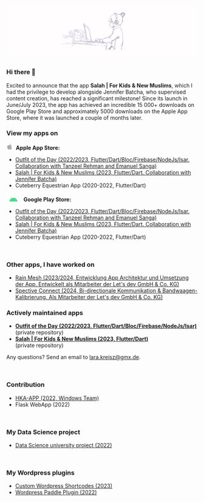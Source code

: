![Lara Kreisz Header](https://github.com/larakreisz/larakreisz/blob/main/20230423_155044_0000.png)
---------

### Hi there 👋
Excited to announce that the app **Salah | For Kids & New Muslims**, which I had the privilege to develop alongside Jennifer Batcha, who supervised content creation, has reached a significant milestone! Since its launch in June/July 2023, the app has achieved an incredible 15 000+ downloads on Google Play Store and approximately 5000 downloads on the Apple App Store, where it was launched a couple of months later. 


### View my apps on

<div><img src="https://github.com/larakreisz/larakreisz/blob/main/Apple_symbol.png" width="auto" height="17"/>&nbsp; <b>Apple App Store: </b></div>
<div>
   <ul>
    <li><a href="https://apps.apple.com/de/app/fashion-lookbook/id6444239032">Outfit of the Day (2022/2023, Flutter/Dart/Bloc/Firebase/NodeJs/Isar. Collaboration with Tanzeel Rehman and Emanuel Sanga)</a></li>
    <li><a href="https://apps.apple.com/us/app/learn-salah-prayer/id1668012959">Salah | For Kids & New Muslims (2023, Flutter/Dart. Collaboration with Jennifer Batcha)</a></li>
    <li>Cuteberry Equestrian App (2020-2022, Flutter/Dart)</li>
  </ul> 
</div>

<div><img src="https://github.com/larakreisz/larakreisz/blob/main/Android_symbol.png" width="auto" height="20"/>&nbsp;  <b>Google Play Store: </b></div>
<div>
   <ul>
    <li><a href="https://play.google.com/store/apps/details?id=com.larakreisz.fashionlookbook">Outfit of the Day (2022/2023, Flutter/Dart/Bloc/Firebase/NodeJs/Isar. Collaboration with Tanzeel Rehman and Emanuel Sanga)</a></li>
    <li><a href="https://play.google.com/store/apps/details?id=com.larakreisz.findingpeace">Salah | For Kids & New Muslims (2023, Flutter/Dart. Collaboration with Jennifer Batcha)</a></li>
    <li>Cuteberry Equestrian App (2020-2022, Flutter/Dart)</li>
  </ul> 
</div>
<div><br></div>

### Other apps, I have worked on

<div>
   <ul>
    <li><a href="https://www.rainmesh.de">Rain Mesh (2023/2024, Entwicklung App Architektur und Umsetzung der App. Entwickelt als Mitarbeiter der Let's dev GmbH & Co. KG)</a></li>
    <li><a href="https://www.wirtgen-group.com/de-de/produkte/kleemann/technologien/spective-connect/">Spective Connect (2024, Bi-directionale Kommunikation & Bandwaagen-Kalibrierung. Als Mitarbeiter der Let's dev GmbH & Co. KG)</a></li>
  </ul> 
</div>

### Actively maintained apps

<div>
   <ul>
    <li><b><a href="https://github.com/larakreisz/ootd_2.0">Outfit of the Day (2022/2023, Flutter/Dart/Bloc/Firebase/NodeJs/Isar)</a></b><br>(private repository)</li>
    <li><b><a href="https://github.com/larakreisz/salah">Salah | For Kids & New Muslims (2023, Flutter/Dart)</a></b><br>(private repository)<br></li>
  </ul> 
</div>

Any questions? Send an email to lara.kreisz@gmx.de.

<!-- // Make the below code active, if those repositories are private
<div>
   <ul>
    <li><b>Fashion Lookbook (2022/2023, Flutter/Dart/Bloc/Firebase/NodeJs)</b> <br> private repository</li>
    <li><b>Finding Peace (2023, Flutter/Dart)</b> <br>private repository<br></li>
  </ul> 
</div>

If you are interested to view those repositories, please write an email to lara.kreisz@gmx.de 

-->

<div><br></div>

### Contribution
+ <a href="https://apps.microsoft.com/store/detail/hkaapp/9WZDNCRDCPB3">HKA-APP (2022, Windows Team)</a>  
+ Flask WebApp (2022)

<div><br></div>

### My Data Science project
+ [Data Science university project (2022)](https://github.com/larakreisz/data_science_project_2022)

<div><br></div>

### My Wordpress plugins
+ [Custom Wordpress Shortcodes (2023)](https://github.com/larakreisz/wordpress_shortcode_auswahl_thesen)
+ [Wordpress Paddle Plugin (2022)](https://github.com/larakreisz/wordpress-paddle-plugin)

<div><br></div>



<!--
**larakreisz/larakreisz** is a ✨ _special_ ✨ repository because its `README.md` (this file) appears on your GitHub profile.

Here are some ideas to get you started:

🤖
🍎

- 🔭 I’m currently working on ...
- 🌱 I’m currently learning ...
- 👯 I’m looking to collaborate on ...
- 🤔 I’m looking for help with ...
- 💬 Ask me about ...
- 📫 How to reach me: ...
- 😄 Pronouns: ...
- ⚡ Fun fact: ...
-->
